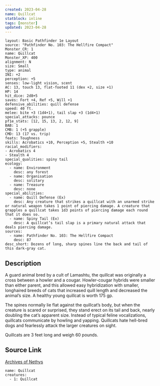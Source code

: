 ```yaml
---
created: 2023-04-28
name: Quillcat
statblock: inline
tags: [monster]
updated: 2023-04-28
---
```

```statblock
layout: Basic Pathfinder 1e Layout
source: "Pathfinder No. 103: The Hellfire Compact"
Monster_CR: 1
name: Quillcat
Monster_XP: 400
alignment: N
size: Small
type: animal
INI: +2
perception: +5
senses: low-light vision, scent
AC: 13, touch 13, flat-footed 11 (dex +2, size +1)
HP: 14
hit_dice: 2d8+5
saves: Fort +4, Ref +5, Will +1
defensive_abilities: quill defense
speed: 40 ft.
melee: bite +3 (1d4+1), tail slap +3 (1d4+1)
special_attacks: pounce
pf1e_stats: [12, 15, 13, 2, 12, 9]
BAB: 1
CMB: 1 (+5 grapple)
CMD: 13 (17 vs. trip)
feats: Toughness
skills: Acrobatics +10, Perception +5, Stealth +10
racial_modifiers:
- Acrobatics 4
- Stealth 4
special_qualities: spiny tail
ecology:
  - name: Environment
    desc: any forest
  - name: Organisation
    desc: solitary
  - name: Treasure
    desc: none
special_abilities:
  - name: Quill Defense (Ex)
    desc: Any creature that strikes a quillcat with an unarmed strike or natural weapon takes 1 point of piercing damage. A creature that grapples a quillcat takes 1d3 points of piercing damage each round that it does so.
  - name: Spiny Tail (Ex)
    desc: A quillcat’s tail slap is a primary natural attack that deals piercing damage.
sources:
  - name: Pathfinder No. 103: The Hellfire Compact
    desc: 87
desc_short: Dozens of long, sharp spines line the back and tail of this dark-gray cat.
```
## Description
A guard animal bred by a cult of Lamashtu, the quillcat was originally a cross between a howler and a cougar. Howler-cougar hybrids were smaller than either parent, and this allowed easy hybridization with smaller, longhaired breeds of cats that increased quill length and decreased the animal’s size. A healthy young quillcat is worth 175 gp.

The spines normally lie flat against the quillcat’s body, but when the creature is scared or surprised, they stand erect on its tail and back, nearly doubling the cat’s apparent size. Instead of typical feline vocalizations, quillcats communicate by howling and yapping. Quillcats hate hell-bred dogs and fearlessly attack the larger creatures on sight.

Quillcats are 3 feet long and weigh 60 pounds.
## Source Link
[Archives of Nethys](https://aonprd.com/MonsterDisplay.aspx?ItemName=Quillcat)
```encounter-table
name: Quillcat
creatures:
  - 1: Quillcat
```
